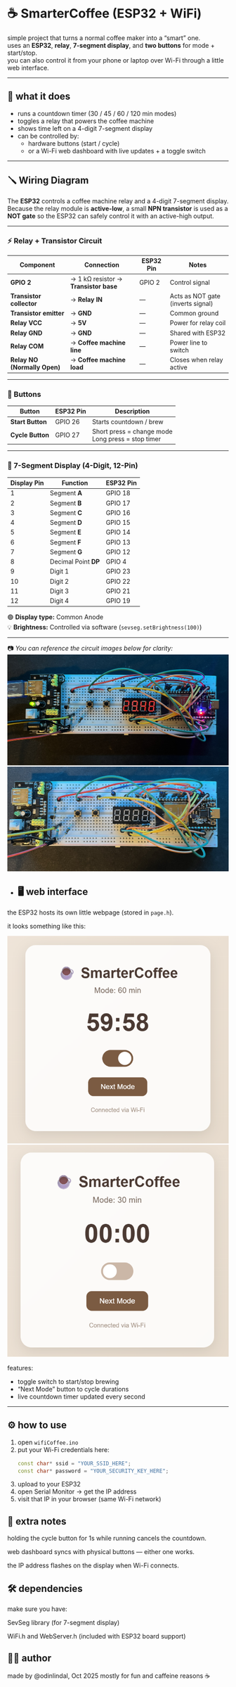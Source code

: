 # ☕ SmarterCoffee (ESP32 + WiFi)

simple project that turns a normal coffee maker into a “smart” one.  
uses an **ESP32**, **relay**, **7-segment display**, and **two buttons** for mode + start/stop.  
you can also control it from your phone or laptop over Wi-Fi through a little web interface.

---

## 🧠 what it does
- runs a countdown timer (30 / 45 / 60 / 120 min modes)
- toggles a relay that powers the coffee machine
- shows time left on a 4-digit 7-segment display
- can be controlled by:
  - hardware buttons (start / cycle)
  - or a Wi-Fi web dashboard with live updates + a toggle switch

---

## 🪛 Wiring Diagram

The **ESP32** controls a coffee machine relay and a 4-digit 7-segment display.  
Because the relay module is **active-low**, a small **NPN transistor** is used as a **NOT gate** so the ESP32 can safely control it with an active-high output.

---

### ⚡ Relay + Transistor Circuit

| Component | Connection | ESP32 Pin | Notes |
|------------|-------------|-----------|-------|
| **GPIO 2** | → 1 kΩ resistor → **Transistor base** | GPIO 2 | Control signal |
| **Transistor collector** | → **Relay IN** | — | Acts as NOT gate (inverts signal) |
| **Transistor emitter** | → **GND** | — | Common ground |
| **Relay VCC** | → **5V** | — | Power for relay coil |
| **Relay GND** | → **GND** | — | Shared with ESP32 |
| **Relay COM** | → **Coffee machine line** | — | Power line to switch |
| **Relay NO (Normally Open)** | → **Coffee machine load** | — | Closes when relay active |

---

### 🔘 Buttons

| Button | ESP32 Pin | Description |
|---------|------------|-------------|
| **Start Button** | GPIO 26 | Starts countdown / brew |
| **Cycle Button** | GPIO 27 | Short press = change mode<br>Long press = stop timer |

---

### 🧮 7-Segment Display (4-Digit, 12-Pin)

| Display Pin | Function | ESP32 Pin |
|--------------|-----------|-----------|
| 1 | Segment **A** | GPIO 18 |
| 2 | Segment **B** | GPIO 17 |
| 3 | Segment **C** | GPIO 16 |
| 4 | Segment **D** | GPIO 15 |
| 5 | Segment **E** | GPIO 14 |
| 6 | Segment **F** | GPIO 13 |
| 7 | Segment **G** | GPIO 12 |
| 8 | Decimal Point **DP** | GPIO 4 |
| 9 | Digit 1 | GPIO 23 |
| 10 | Digit 2 | GPIO 22 |
| 11 | Digit 3 | GPIO 21 |
| 12 | Digit 4 | GPIO 19 |

🟢 **Display type:** Common Anode  
💡 **Brightness:** Controlled via software (`sevseg.setBrightness(100)`)

---

📷 _You can reference the circuit images below for clarity:_
![Circuit On](images/circuit_on.jpg)
![Circuit Off](images/circuit_off.jpg)


- ## 🖥️ web interface
the ESP32 hosts its own little webpage (stored in `page.h`).

it looks something like this:

![WebPage](images/webpage_on.png)
![WebPage1](images/webpage_off.png)

features:
- toggle switch to start/stop brewing
- “Next Mode” button to cycle durations
- live countdown timer updated every second

---



## ⚙️ how to use
1. open `wifiCoffee.ino`
2. put your Wi-Fi credentials here:
   ```cpp
   const char* ssid = "YOUR_SSID_HERE";
   const char* password = "YOUR_SECURITY_KEY_HERE";
3. upload to your ESP32
4. open Serial Monitor → get the IP address
5. visit that IP in your browser (same Wi-Fi network)

## 🧵 extra notes

holding the cycle button for 1s while running cancels the countdown.

web dashboard syncs with physical buttons — either one works.

the IP address flashes on the display when Wi-Fi connects.

## 🛠️ dependencies

make sure you have:

SevSeg library (for 7-segment display)

WiFi.h and WebServer.h (included with ESP32 board support)

## 🧑‍💻 author

made by @odinlindal, Oct 2025
mostly for fun and caffeine reasons ☕
